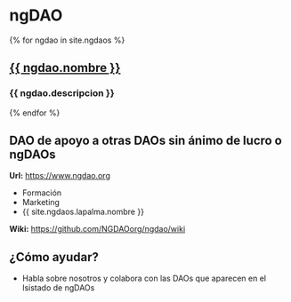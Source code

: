 # ngDAO

{% for ngdao in site.ngdaos %}
        <h2><a href="{{ ngdao.web }}">{{ ngdao.nombre }}</a></h2>
        <h3>{{ ngdao.descripcion }}</h3>
{% endfor %}


## DAO de apoyo a otras DAOs sin ánimo de lucro o ngDAOs

**Url:** <https://www.ngdao.org>

* Formación
* Marketing
* {{ site.ngdaos.lapalma.nombre }}

**Wiki:** <https://github.com/NGDAOorg/ngdao/wiki>

## ¿Cómo ayudar?

* Habla sobre nosotros y colabora con las DAOs que aparecen en el lsistado de ngDAOs
